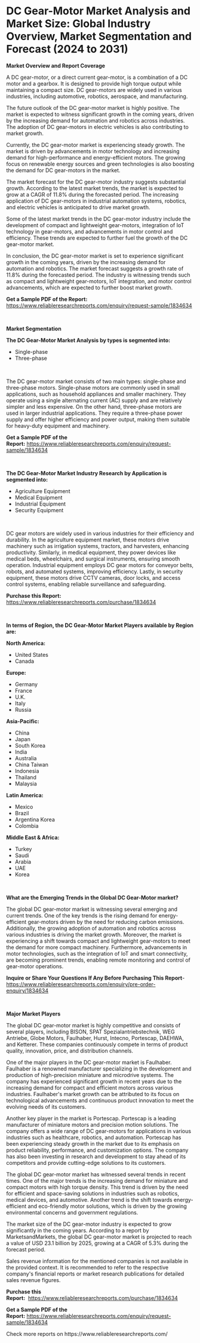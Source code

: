 <p><h1>DC Gear-Motor Market Analysis and Market Size: Global Industry Overview, Market Segmentation and Forecast (2024 to 2031)</h1></p><p><strong>Market Overview and Report Coverage</strong></p>
<p><p>A DC gear-motor, or a direct current gear-motor, is a combination of a DC motor and a gearbox. It is designed to provide high torque output while maintaining a compact size. DC gear-motors are widely used in various industries, including automotive, robotics, aerospace, and manufacturing.</p><p>The future outlook of the DC gear-motor market is highly positive. The market is expected to witness significant growth in the coming years, driven by the increasing demand for automation and robotics across industries. The adoption of DC gear-motors in electric vehicles is also contributing to market growth.</p><p>Currently, the DC gear-motor market is experiencing steady growth. The market is driven by advancements in motor technology and increasing demand for high-performance and energy-efficient motors. The growing focus on renewable energy sources and green technologies is also boosting the demand for DC gear-motors in the market.</p><p>The market forecast for the DC gear-motor industry suggests substantial growth. According to the latest market trends, the market is expected to grow at a CAGR of 11.8% during the forecasted period. The increasing application of DC gear-motors in industrial automation systems, robotics, and electric vehicles is anticipated to drive market growth.</p><p>Some of the latest market trends in the DC gear-motor industry include the development of compact and lightweight gear-motors, integration of IoT technology in gear-motors, and advancements in motor control and efficiency. These trends are expected to further fuel the growth of the DC gear-motor market.</p><p>In conclusion, the DC gear-motor market is set to experience significant growth in the coming years, driven by the increasing demand for automation and robotics. The market forecast suggests a growth rate of 11.8% during the forecasted period. The industry is witnessing trends such as compact and lightweight gear-motors, IoT integration, and motor control advancements, which are expected to further boost market growth.</p></p>
<p><strong>Get a Sample PDF of the Report:</strong> <a href="https://www.reliableresearchreports.com/enquiry/request-sample/1834634">https://www.reliableresearchreports.com/enquiry/request-sample/1834634</a></p>
<p>&nbsp;</p>
<p><strong>Market Segmentation</strong></p>
<p><strong>The DC Gear-Motor Market Analysis by types is segmented into:</strong></p>
<p><ul><li>Single-phase</li><li>Three-phase</li></ul></p>
<p>&nbsp;</p>
<p><p>The DC gear-motor market consists of two main types: single-phase and three-phase motors. Single-phase motors are commonly used in small applications, such as household appliances and smaller machinery. They operate using a single alternating current (AC) supply and are relatively simpler and less expensive. On the other hand, three-phase motors are used in larger industrial applications. They require a three-phase power supply and offer higher efficiency and power output, making them suitable for heavy-duty equipment and machinery.</p></p>
<p><strong>Get a Sample PDF of the Report:</strong>&nbsp;<a href="https://www.reliableresearchreports.com/enquiry/request-sample/1834634">https://www.reliableresearchreports.com/enquiry/request-sample/1834634</a></p>
<p>&nbsp;</p>
<p><strong>The DC Gear-Motor Market Industry Research by Application is segmented into:</strong></p>
<p><ul><li>Agriculture Equipment</li><li>Medical Equipment</li><li>Industrial Equipment</li><li>Security Equipment</li></ul></p>
<p>&nbsp;</p>
<p><p>DC gear motors are widely used in various industries for their efficiency and durability. In the agriculture equipment market, these motors drive machinery such as irrigation systems, tractors, and harvesters, enhancing productivity. Similarly, in medical equipment, they power devices like medical beds, wheelchairs, and surgical instruments, ensuring smooth operation. Industrial equipment employs DC gear motors for conveyor belts, robots, and automated systems, improving efficiency. Lastly, in security equipment, these motors drive CCTV cameras, door locks, and access control systems, enabling reliable surveillance and safeguarding.</p></p>
<p><strong>Purchase this Report:</strong>&nbsp; <a href="https://www.reliableresearchreports.com/purchase/1834634">https://www.reliableresearchreports.com/purchase/1834634</a></p>
<p>&nbsp;</p>
<p><strong>In terms of Region, the DC Gear-Motor Market Players available by Region are:</strong></p>
<p>
    <p> <strong> North America: </strong>
        <ul>
            <li>United States</li>
            <li>Canada</li>
        </ul>
        </p> 
    <p> <strong> Europe: </strong>
        <ul>
            <li>Germany</li>
            <li>France</li>
            <li>U.K.</li>
            <li>Italy</li>
            <li>Russia</li>
        </ul>
        </p> 
    <p> <strong> Asia-Pacific: </strong>
        <ul>
            <li>China</li>
            <li>Japan</li>
            <li>South Korea</li>
            <li>India</li>
            <li>Australia</li>
            <li>China Taiwan</li>
            <li>Indonesia</li>
            <li>Thailand</li>
            <li>Malaysia</li>
        </ul>
        </p> 
    <p> <strong> Latin America: </strong>
        <ul>
            <li>Mexico</li>
            <li>Brazil</li>
            <li>Argentina Korea</li>
            <li>Colombia</li>
        </ul>
        </p> 
    <p> <strong> Middle East & Africa: </strong>
        <ul>
            <li>Turkey</li>
            <li>Saudi</li>
            <li>Arabia</li>
            <li>UAE</li>
            <li>Korea</li>
        </ul>
    </p>
    </p>
<p>&nbsp;</p>
<p><strong>What are the Emerging Trends in the Global DC Gear-Motor market?</strong></p>
<p><p>The global DC gear-motor market is witnessing several emerging and current trends. One of the key trends is the rising demand for energy-efficient gear-motors driven by the need for reducing carbon emissions. Additionally, the growing adoption of automation and robotics across various industries is driving the market growth. Moreover, the market is experiencing a shift towards compact and lightweight gear-motors to meet the demand for more compact machinery. Furthermore, advancements in motor technologies, such as the integration of IoT and smart connectivity, are becoming prominent trends, enabling remote monitoring and control of gear-motor operations.</p></p>
<p><strong>Inquire or Share Your Questions If Any Before Purchasing This Report</strong>- <a href="https://www.reliableresearchreports.com/enquiry/pre-order-enquiry/1834634">https://www.reliableresearchreports.com/enquiry/pre-order-enquiry/1834634</a></p>
<p>&nbsp;</p>
<p><strong>Major Market Players</strong></p>
<p><p>The global DC gear-motor market is highly competitive and consists of several players, including BISON, SPAT Spezialantriebstechnik, WEG Antriebe, Globe Motors, Faulhaber, Hurst, Intecno, Portescap, DAEHWA, and Ketterer. These companies continuously compete in terms of product quality, innovation, price, and distribution channels.</p><p>One of the major players in the DC gear-motor market is Faulhaber. Faulhaber is a renowned manufacturer specializing in the development and production of high-precision miniature and microdrive systems. The company has experienced significant growth in recent years due to the increasing demand for compact and efficient motors across various industries. Faulhaber's market growth can be attributed to its focus on technological advancements and continuous product innovation to meet the evolving needs of its customers.</p><p>Another key player in the market is Portescap. Portescap is a leading manufacturer of miniature motors and precision motion solutions. The company offers a wide range of DC gear-motors for applications in various industries such as healthcare, robotics, and automation. Portescap has been experiencing steady growth in the market due to its emphasis on product reliability, performance, and customization options. The company has also been investing in research and development to stay ahead of its competitors and provide cutting-edge solutions to its customers.</p><p>The global DC gear-motor market has witnessed several trends in recent times. One of the major trends is the increasing demand for miniature and compact motors with high torque density. This trend is driven by the need for efficient and space-saving solutions in industries such as robotics, medical devices, and automotive. Another trend is the shift towards energy-efficient and eco-friendly motor solutions, which is driven by the growing environmental concerns and government regulations.</p><p>The market size of the DC gear-motor industry is expected to grow significantly in the coming years. According to a report by MarketsandMarkets, the global DC gear-motor market is projected to reach a value of USD 23.1 billion by 2025, growing at a CAGR of 5.3% during the forecast period.</p><p>Sales revenue information for the mentioned companies is not available in the provided context. It is recommended to refer to the respective company's financial reports or market research publications for detailed sales revenue figures.</p></p>
<p><strong>Purchase this Report:</strong>&nbsp;&nbsp;<a href="https://www.reliableresearchreports.com/purchase/1834634">https://www.reliableresearchreports.com/purchase/1834634</a></p>
<p></p>
<p><strong>Get a Sample PDF of the Report:</strong>&nbsp;<a href="https://www.reliableresearchreports.com/enquiry/request-sample/1834634">https://www.reliableresearchreports.com/enquiry/request-sample/1834634</a></p>
<p>Check more reports on https://www.reliableresearchreports.com/</p>